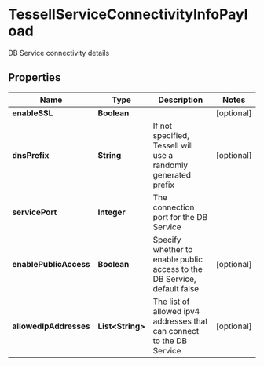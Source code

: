 

# TessellServiceConnectivityInfoPayload

DB Service connectivity details

## Properties

Name | Type | Description | Notes
------------ | ------------- | ------------- | -------------
**enableSSL** | **Boolean** |  |  [optional]
**dnsPrefix** | **String** | If not specified, Tessell will use a randomly generated prefix |  [optional]
**servicePort** | **Integer** | The connection port for the DB Service | 
**enablePublicAccess** | **Boolean** | Specify whether to enable public access to the DB Service, default false |  [optional]
**allowedIpAddresses** | **List&lt;String&gt;** | The list of allowed ipv4 addresses that can connect to the DB Service |  [optional]



